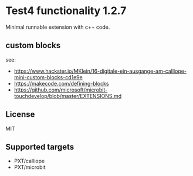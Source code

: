 # Test4 functionality 1.2.7

Minimal runnable extension with c++ code.

## custom blocks

see: 
* https://www.hackster.io/MKlein/16-digitale-ein-ausgange-am-calliope-mini-custom-blocks-cd1e9e
* https://makecode.com/defining-blocks
* https://github.com/microsoft/microbit-touchdevelop/blob/master/EXTENSIONS.md


## License

MIT

## Supported targets

- PXT/calliope
- PXT/microbit

